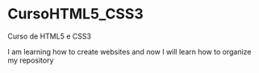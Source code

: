 # CursoHTML5_CSS3
Curso de HTML5 e CSS3

I am learning how to create websites and now I will learn how to organize my repository 
